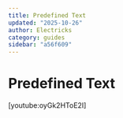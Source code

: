 ```yaml
---
title: Predefined Text
updated: "2025-10-26"
author: Electricks
category: guides
sidebar: "a56f609"
---
```


# Predefined Text

[youtube:oyGk2HToE2I]
